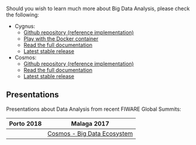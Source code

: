 Should you wish to learn much more about Big Data Analysis, please check the following:

   - Cygnus:
       - [Github repository (reference implementation)](https://github.com/Fiware/context.Cygnus)
       - [Play with the Docker container](https://hub.docker.com/r/fiware/cygnus/)
       - [Read the full documentation](http://fiware-cygnus.readthedocs.org/en/latest/)
       - [Latest stable release](https://github.com/Fiware/context.Cygnus/releases/latest)
   - Cosmos:
       - [Github repository (reference implementation)](https://github.com/Fiware/context.Cosmos)
       - [Read the full documentation](http://fiware-cosmos.readthedocs.org/en/latest/)
       - [Latest stable release](https://github.com/Fiware/context.Cosmos/releases/latest)

## Presentations

Presentations about Data Analysis from recent FIWARE Global Summits:

| Porto 2018 | Malaga 2017 |
|------------|-------------|
||[Cosmos - Big Data Ecosystem](https://www.slideshare.net/FI-WARE/fiware-tech-summit-fiware-big-data-ecosystem-cosmos)|